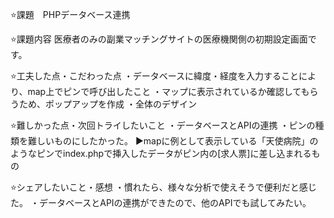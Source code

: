 ⭐️課題　PHPデータベース連携

⭐️課題内容
医療者のみの副業マッチングサイトの医療機関側の初期設定画面です。

⭐️工夫した点・こだわった点
・データベースに緯度・経度を入力することにより、map上でピンで呼び出したこと
・マップに表示されているか確認してもらうため、ポップアップを作成
・全体のデザイン

⭐️難しかった点・次回トライしたいこと
・データベースとAPIの連携
・ピンの種類を難しいものにしたかった。
▶︎mapに例として表示している「天使病院」のようなピンでindex.phpで挿入したデータがピン内の[求人票]に差し込まれるもの

⭐️シェアしたいこと・感想
・慣れたら、様々な分析で使えそうで便利だと感じた。
・データベースとAPIの連携ができたので、他のAPIでも試してみたい。